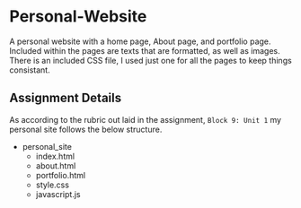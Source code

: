 # Personal-Website
A personal website with a home page, About page, and portfolio page.
Included within the pages are texts that are formatted, as well as images. 
There is an included CSS file, I used just one for all the pages to keep things consistant.

## Assignment Details
As according to the rubric out laid in the assignment, `Block 9: Unit 1` my personal site follows the below structure.
* personal_site
  * index.html
  * about.html
  * portfolio.html
  * style.css
  * javascript.js

